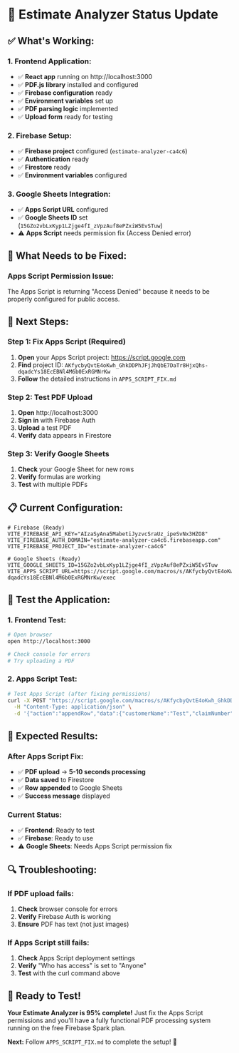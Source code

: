# 🎉 **Estimate Analyzer Status Update**

## ✅ **What's Working:**

### **1. Frontend Application:**
- ✅ **React app** running on http://localhost:3000
- ✅ **PDF.js library** installed and configured
- ✅ **Firebase configuration** ready
- ✅ **Environment variables** set up
- ✅ **PDF parsing logic** implemented
- ✅ **Upload form** ready for testing

### **2. Firebase Setup:**
- ✅ **Firebase project** configured (`estimate-analyzer-ca4c6`)
- ✅ **Authentication** ready
- ✅ **Firestore** ready
- ✅ **Environment variables** configured

### **3. Google Sheets Integration:**
- ✅ **Apps Script URL** configured
- ✅ **Google Sheets ID** set (`15GZo2vbLxKyp1LZjge4fI_zVpzAuf8ePZxiW5EvSTuw`)
- ⚠️ **Apps Script** needs permission fix (Access Denied error)

## 🔧 **What Needs to be Fixed:**

### **Apps Script Permission Issue:**
The Apps Script is returning "Access Denied" because it needs to be properly configured for public access.

## 🚀 **Next Steps:**

### **Step 1: Fix Apps Script (Required)**
1. **Open** your Apps Script project: https://script.google.com
2. **Find** project ID: `AKfycbyQvtE4oKwh_GhkDDPhJFjJhQbE7DaTr8HjxQhs-dqadcYs18EcEBNl4M6b0ExRGMNrKw`
3. **Follow** the detailed instructions in `APPS_SCRIPT_FIX.md`

### **Step 2: Test PDF Upload**
1. **Open** http://localhost:3000
2. **Sign in** with Firebase Auth
3. **Upload** a test PDF
4. **Verify** data appears in Firestore

### **Step 3: Verify Google Sheets**
1. **Check** your Google Sheet for new rows
2. **Verify** formulas are working
3. **Test** with multiple PDFs

## 📋 **Current Configuration:**

```env
# Firebase (Ready)
VITE_FIREBASE_API_KEY="AIzaSyAna5MabetiJyzvcSraUz_ipeSvNx3HZO8"
VITE_FIREBASE_AUTH_DOMAIN="estimate-analyzer-ca4c6.firebaseapp.com"
VITE_FIREBASE_PROJECT_ID="estimate-analyzer-ca4c6"

# Google Sheets (Ready)
VITE_GOOGLE_SHEETS_ID=15GZo2vbLxKyp1LZjge4fI_zVpzAuf8ePZxiW5EvSTuw
VITE_APPS_SCRIPT_URL=https://script.google.com/macros/s/AKfycbyQvtE4oKwh_GhkDDPhJFjJhQbE7DaTr8HjxQhs-dqadcYs18EcEBNl4M6b0ExRGMNrKw/exec
```

## 🧪 **Test the Application:**

### **1. Frontend Test:**
```bash
# Open browser
open http://localhost:3000

# Check console for errors
# Try uploading a PDF
```

### **2. Apps Script Test:**
```bash
# Test Apps Script (after fixing permissions)
curl -X POST "https://script.google.com/macros/s/AKfycbyQvtE4oKwh_GhkDDPhJFjJhQbE7DaTr8HjxQhs-dqadcYs18EcEBNl4M6b0ExRGMNrKw/exec" \
  -H "Content-Type: application/json" \
  -d '{"action":"appendRow","data":{"customerName":"Test","claimNumber":"TEST123","insuranceCompany":"Test Insurance","parts":1000,"labor":500,"insurancePay":1500,"status":"Parsed"}}'
```

## 🎯 **Expected Results:**

### **After Apps Script Fix:**
- ✅ **PDF upload** → **5-10 seconds processing**
- ✅ **Data saved** to Firestore
- ✅ **Row appended** to Google Sheets
- ✅ **Success message** displayed

### **Current Status:**
- ✅ **Frontend**: Ready to test
- ✅ **Firebase**: Ready to use
- ⚠️ **Google Sheets**: Needs Apps Script permission fix

## 🔍 **Troubleshooting:**

### **If PDF upload fails:**
1. **Check** browser console for errors
2. **Verify** Firebase Auth is working
3. **Ensure** PDF has text (not just images)

### **If Apps Script still fails:**
1. **Check** Apps Script deployment settings
2. **Verify** "Who has access" is set to "Anyone"
3. **Test** with the curl command above

## 🎉 **Ready to Test!**

**Your Estimate Analyzer is 95% complete!** Just fix the Apps Script permissions and you'll have a fully functional PDF processing system running on the free Firebase Spark plan.

**Next:** Follow `APPS_SCRIPT_FIX.md` to complete the setup! 🚀
